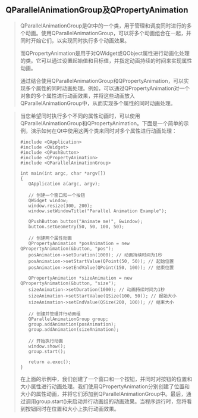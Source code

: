 ## QParallelAnimationGroup及QPropertyAnimation

>QParallelAnimationGroup是Qt中的一个类，用于管理和调度同时进行的多个动画。使用QParallelAnimationGroup，可以将多个动画组合在一起，并同时开始它们，以实现同时执行多个动画效果。
>
>而QPropertyAnimation是用于对QWidget或QObject属性进行动画化处理的类。它可以通过设置起始值和目标值，并指定动画持续的时间来实现属性动画。
>
>通过结合使用QParallelAnimationGroup和QPropertyAnimation，可以实现多个属性的同时动画处理。例如，可以通过QPropertyAnimation对一个对象的多个属性进行动画效果，并将这些动画放入QParallelAnimationGroup中，从而实现多个属性的同时动画处理。

>当您希望同时执行多个不同的属性动画时，可以使用QParallelAnimationGroup和QPropertyAnimation。下面是一个简单的示例，演示如何在Qt中使用这两个类来同时对多个属性进行动画处理：
>
>```
>#include <QApplication>
>#include <QWidget>
>#include <QPushButton>
>#include <QPropertyAnimation>
>#include <QParallelAnimationGroup>
>
>int main(int argc, char *argv[])
>{
>    QApplication a(argc, argv);
>
>    // 创建一个窗口和一个按钮
>    QWidget window;
>    window.resize(300, 200);
>    window.setWindowTitle("Parallel Animation Example");
>
>    QPushButton button("Animate me!", &window);
>    button.setGeometry(50, 50, 100, 50);
>
>    // 创建两个属性动画
>    QPropertyAnimation *posAnimation = new QPropertyAnimation(&button, "pos");
>    posAnimation->setDuration(1000); // 动画持续时间为1秒
>    posAnimation->setStartValue(QPoint(50, 50)); // 起始位置
>    posAnimation->setEndValue(QPoint(150, 100)); // 结束位置
>
>    QPropertyAnimation *sizeAnimation = new QPropertyAnimation(&button, "size");
>    sizeAnimation->setDuration(1000); // 动画持续时间为1秒
>    sizeAnimation->setStartValue(QSize(100, 50)); // 起始大小
>    sizeAnimation->setEndValue(QSize(200, 100)); // 结束大小
>
>    // 创建并管理并行动画组
>    QParallelAnimationGroup group;
>    group.addAnimation(posAnimation);
>    group.addAnimation(sizeAnimation);
>
>    // 开始执行动画
>    window.show();
>    group.start();
>
>    return a.exec();
>}
>```
>
>在上面的示例中，我们创建了一个窗口和一个按钮，并同时对按钮的位置和大小属性进行动画处理。我们使用QPropertyAnimation分别创建了位置和大小的属性动画，并将它们添加到QParallelAnimationGroup中。最后，通过调用group.start()来启动并行动画组的动画效果。当程序运行时，您将看到按钮同时在位置和大小上执行动画效果。

